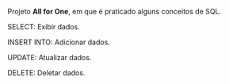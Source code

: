 Projeto **All for One**, em que é praticado alguns conceitos de SQL.


SELECT: Exibir dados.

INSERT INTO: Adicionar dados.

UPDATE: Atualizar dados.

DELETE: Deletar dados.
